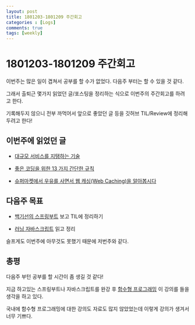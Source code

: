 ```yaml
---
layout: post
title: 1801203-1801209 주간회고
categories : [Logs]
comments: true
tags: [weekly]
---
```


# 1801203-1801209 주간회고

이번주는 많은 일이 겹쳐서 공부를 할 수가 없었다. 다음주 부터는 할 수 있을 것 같다. 

그래서 출퇴근 몇가지 읽었던 글/포스팅을 정리하는 식으로 이번주의 주간회고를 하려고 한다.

기록해두지 않으니 전부 까먹어서 앞으로 좋았던 글 등을 깃허브 TIL/Review에 정리해두려고 한다!


## 이번주에 읽었던 글

* [대규모 서비스를 지탱하는 기술](https://github.com/sehajyang/TIL/blob/master/Review/181204-1.md)

* [좋은 코딩을 위한 13 가지 간단한 규칙](https://github.com/sehajyang/TIL/blob/master/Review/181207-1.md)

* [슈퍼마켓에서 우유를 사면서 웹 캐싱(Web Caching)을 알아봅시다](https://adhrinae.github.io/posts/web-caching-explained-by-buying-milk-kr)



## 다음주 목표

* [백기선의 스프링부트](https://www.inflearn.com/course/%EC%8A%A4%ED%94%84%EB%A7%81%EB%B6%80%ED%8A%B8/) 보고 TIL에 정리하기

* [러닝 자바스크립트](http://www.hanbit.co.kr/store/books/look.php?p_code=B2328850940) 읽고 정리

슬프게도 이번주에 아무것도 못했기 때문에 저번주와 같다.


## 총평

다음주 부턴 공부를 할 시간이 좀 생길 것 같다!

지금 하고있는 스프링부트나 자바스크립트를 완강 후 [함수형 프로그래밍](https://programmers.co.kr/learn/courses/7637) 이 강의를 들을 생각을 하고 있다.

국내에 함수형 프로그래밍에 대한 강의도 자료도 많지 않았었는데 이렇게 강의가 생겨서 너무 기쁘다.








